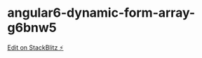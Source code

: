# angular6-dynamic-form-array-g6bnw5

[Edit on StackBlitz ⚡️](https://stackblitz.com/edit/angular6-dynamic-form-array-g6bnw5)